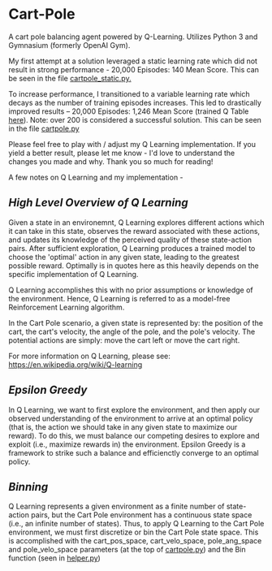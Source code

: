 # Cart-Pole
A cart pole balancing agent powered by Q-Learning. Utilizes Python 3 and Gymnasium (formerly OpenAI Gym).

My first attempt at a solution leveraged a static learning rate which did not result in strong performance - 20,000 Episodes: 140 Mean Score. This can be seen in the file [cartpole_static.py.](https://github.com/hectarescraps/Cart-Pole/blob/main/cartpole_static.py)

To increase performance, I transitioned to a variable learning rate which decays as the number of training episodes increases. This led to drastically improved results – 20,000 Episodes: 1,246 Mean Score (trained Q Table [here](https://github.com/hectarescraps/Cart-Pole/blob/main/qtable.pickle)). Note: over 200 is considered a successful solution. This can be seen in the file [cartpole.py](https://github.com/hectarescraps/Cart-Pole/blob/main/cartpole.py)

Please feel free to play with / adjust my Q Learning implementation. If you yield a better result, please let me know - I'd love to understand the changes you made and why. Thank you so much for reading!

A few notes on Q Learning and my implementation - 

## _High Level Overview of Q Learning_

Given a state in an environemnt, Q Learning explores different actions which it can take in this state, observes the reward associated with these actions, and updates its knowledge of the perceived quality of these state-action pairs. After sufficient exploration, Q Learning produces a trained model to choose the 'optimal' action in any given state, leading to the greatest possible reward. Optimally is in quotes here as this heavily depends on the specific implementation of Q Learning. 

Q Learning accomplishes this with no prior assumptions or knowledge of the environment. Hence, Q Learning is referred to as a model-free Reinforcement Learning algorithm.

In the Cart Pole scenario, a given state is represented by: the position of the cart, the cart's velocity, the angle of the pole, and the pole's velocity. The potential actions are simply: move the cart left or move the cart right.

For more information on Q Learning, please see: https://en.wikipedia.org/wiki/Q-learning

## _Epsilon Greedy_

In Q Learning, we want to first explore the environment, and then apply our observed understanding of the environment to arrive at an optimal policy (that is, the action we should take in any given state to maximize our reward). To do this, we must balance our competing desires to explore and exploit (i.e., maximize rewards in) the environment. Epsilon Greedy is a framework to strike such a balance and efficienctly converge to an optimal policy. 

## _Binning_

Q Learning represents a given environment as a finite number of state-action pairs, but the Cart Pole environment has a continuous state space (i.e., an infinite number of states). Thus, to apply Q Learning to the Cart Pole environment, we must first discretize or bin the Cart Pole state space. This is accomplished with the cart_pos_space, cart_velo_space, pole_ang_space and pole_velo_space parameters (at the top of [cartpole.py](https://github.com/hectarescraps/Cart-Pole/blob/main/cartpole.py)) and the Bin function (seen in [helper.py](https://github.com/hectarescraps/Cart-Pole/blob/main/helper.py))



